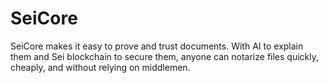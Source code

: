 # SeiCore
SeiCore makes it easy to prove and trust documents. With AI to explain them and Sei blockchain to secure them, anyone can notarize files quickly, cheaply, and without relying on middlemen.
